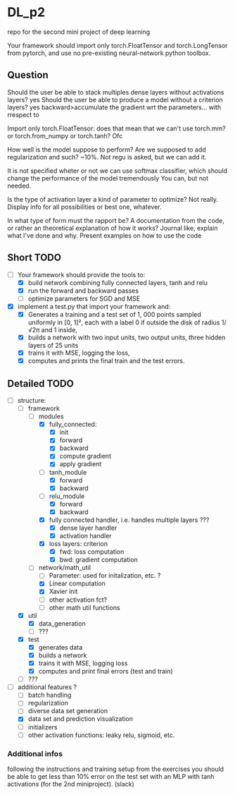 # DL_p2
repo for the second mini project of deep learning

Your framework should import only torch.FloatTensor and torch.LongTensor from pytorch, and
use no pre-existing neural-network python toolbox.


## Question
Should the user be able to stack multiples dense layers without activations layers? yes
Should the user be able to produce a model without a criterion layers? yes
backward>accumulate the gradient wrt the parameters... with rrespect to


Import only torch.FloatTensor: does that mean that we can't use torch.mm? or torch.from_numpy or torch.tanh?
Ofc

How well is the model suppose to perform? Are we supposed to add regularization and such?
~10%. Not regu is asked, but we can add it.

It is not specified wheter or not we can use softmax classifier, which should change the performance of the model tremendously
You can, but not needed.

Is the type of activation layer a kind of parameter to optimize?
Not really. Display info for all possibilities or best one, whatever.

In what type of form must the rapport be? A documentation from the code, or rather an theoretical explanation of how it works?
Journal like, explain what I've done and why. Present examples on how to use the code

## Short TODO

- [ ] Your framework should provide the tools to:
    - [x] build network combining fully connected layers, tanh and relu
    - [x] run the forward and backward passes
    - [ ] optimize parameters for SGD and MSE
- [x] implement a test.py that import your framework and:
    - [x] Generates a training and a test set of 1, 000 points sampled uniformly in \[0, 1\]², each with a
label 0 if outside the disk of radius 1/√2π and 1 inside,
    - [x] builds a network with two input units, two output units, three hidden layers of 25 units
    - [x] trains it with MSE, logging the loss,
    - [x] computes and prints the final train and the test errors.

## Detailed TODO
- [ ] structure:
    - [ ] framework
        - [ ] modules
            - [x] fully_connected:
                - [x] init
                - [x] forward
                - [X] backward
                - [x] compute gradient
                - [x] apply gradient
            - [ ] tanh_module
                - [x] forward
                - [x] backward
            - [ ] relu_module
                - [x] forward
                - [x] backward
            - [x] fully connected handler, i.e. handles multiple layers ???
                - [x] dense layer handler
                - [x] activation handler
            - [x] loss layers: criterion
                - [x] fwd: loss computation
                - [x] bwd: gradient computation
        - [ ] network/math_util
            - [ ] Parameter: used for initalization, etc. ?
            - [x] Linear computation
            - [x] Xavier init
            - [ ] other activation fct?
            - [ ] other math util functions
    - [x] util
        - [x] data_generation
        - [ ] ???
    - [x] test
        - [x] generates data
        - [x] builds a network
        - [x] trains it with MSE, logging loss
        - [x] computes and print final errors (test and train)
    - [ ] ???
- [ ] additional features ?
    - [ ] batch handling
    - [ ] regularization
    - [ ] diverse data set generation
    - [x] data set and prediction visualization
    - [ ] initializers
    - [ ] other activation functions: leaky relu, sigmoid, etc.

### Additional infos
following the instructions and training setup from the exercises you should be able to get less than 10% error on the test set with an MLP with tanh activations (for the 2nd miniproject). (slack)
